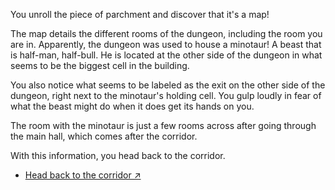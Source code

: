 You unroll the piece of parchment and discover that it's a map!

The map details the different rooms of the dungeon, including the room you are in. Apparently, the dungeon was used to house a minotaur! A beast that is half-man, half-bull. He is located at the other side of the dungeon in what seems to be the biggest cell in the building.

You also notice what seems to be labeled as the exit on the other side of the dungeon, right next to the minotaur's holding cell. You gulp loudly in fear of what the beast might do when it does get its hands on you.

The room with the minotaur is just a few rooms across after going through the main hall, which comes after the corridor.

With this information, you head back to the corridor.

- [Head back to the corridor ↗](6-C.md)